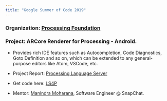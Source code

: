 ```yaml
---
title: "Google Summer of Code 2019"
---
```


### Organization: [Processing Foundation](https://processing.org/)

### Project: ARCore Renderer for Processing - Android.
- Provides rich IDE features such as Autocompletion, Code Diagnostics, Goto Definition and so on, which can be extended to any general-purpose editors like Atom, VSCode, etc.

- Project Report: [Processing Language Server](https://summerofcode.withgoogle.com/archive/2019/projects/6196723280510976/)

- Get code here: [LS4P](https://github.com/processing-language-server/LS4P)

- Mentor: [Manindra Moharana](https://www.linkedin.com/in/mkmoharana/), Software Engineer @ SnapChat.

